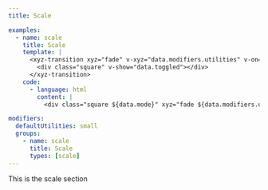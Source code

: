 ```yaml
---
title: Scale

examples:
  - name: scale
    title: Scale
    template: |
      <xyz-transition xyz="fade" v-xyz="data.modifiers.utilities" v-on="data.listeners">
        <div class="square" v-show="data.toggled"></div>
      </xyz-transition>
    code:
      - language: html
        content: |
          <div class="square ${data.mode}" xyz="fade ${data.modifiers.utilities}"></div>

modifiers:
  defaultUtilities: small
  groups:
    - name: scale
      title: Scale
      types: [scale]
---
```


This is the scale section
